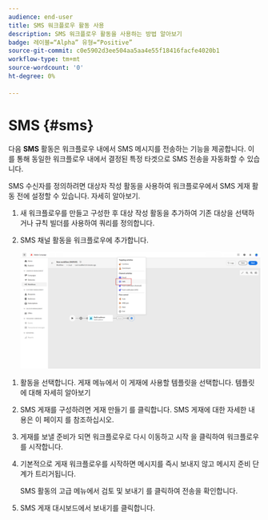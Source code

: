 ```yaml
---
audience: end-user
title: SMS 워크플로우 활동 사용
description: SMS 워크플로우 활동을 사용하는 방법 알아보기
badge: 레이블=“Alpha” 유형=“Positive”
source-git-commit: c0e5902d3ee504aa5aa4e55f18416facfe4020b1
workflow-type: tm+mt
source-wordcount: '0'
ht-degree: 0%

---
```



# SMS {#sms}

다음 **SMS** 활동은 워크플로우 내에서 SMS 메시지를 전송하는 기능을 제공합니다. 이를 통해 동일한 워크플로우 내에서 결정된 특정 타겟으로 SMS 전송을 자동화할 수 있습니다.

SMS 수신자를 정의하려면 대상자 작성 활동을 사용하여 워크플로우에서 SMS 게재 활동 전에 설정할 수 있습니다. 자세히 알아보기.

1. 새 워크플로우를 만들고 구성한 후 대상 작성 활동을 추가하여 기존 대상을 선택하거나 규칙 빌더를 사용하여 쿼리를 정의합니다.

1. SMS 채널 활동을 워크플로우에 추가합니다.

   ![](../assets/activity-sms-1.png)
<!--
1. Select the Type of delivery:

    * Single delivery: Choose this option if you want the SMS to be sent only once. You have the flexibility to choose whether or not to include an outbound transition from this activity.

    * Recurring delivery: Choose this option if you want the SMS to be sent multiple times based on a defined frequency. The frequency can be configured using a Scheduler activity, allowing you to schedule the SMS to be sent at regular intervals.
-->

1. 활동을 선택합니다. 게재 메뉴에서 이 게재에 사용할 템플릿을 선택합니다. 템플릿에 대해 자세히 알아보기

1. SMS 게재를 구성하려면 게재 만들기 를 클릭합니다. SMS 게재에 대한 자세한 내용은 이 페이지 를 참조하십시오.

1. 게재를 보낼 준비가 되면 워크플로우로 다시 이동하고 시작 을 클릭하여 워크플로우를 시작합니다.

1. 기본적으로 게재 워크플로우를 시작하면 메시지를 즉시 보내지 않고 메시지 준비 단계가 트리거됩니다.

   SMS 활동의 고급 메뉴에서 검토 및 보내기 를 클릭하여 전송을 확인합니다.

1. SMS 게재 대시보드에서 보내기를 클릭합니다.
